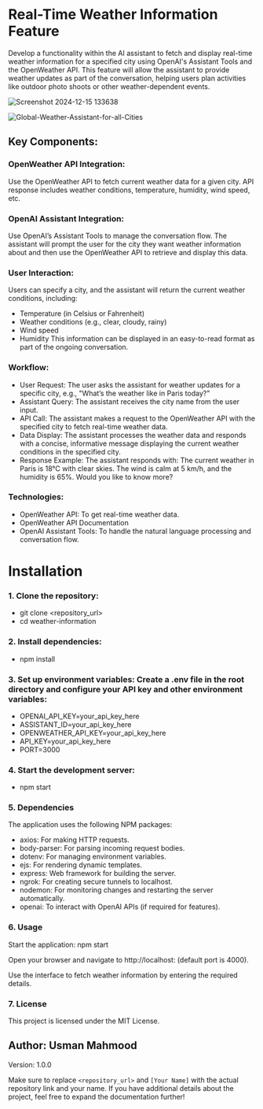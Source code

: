 # Real-Time Weather Information Feature

Develop a functionality within the AI assistant to fetch and display real-time weather information for a specified city using OpenAI's Assistant Tools and the OpenWeather API. This feature will allow the assistant to provide weather updates as part of the conversation, helping users plan activities like outdoor photo shoots or other weather-dependent events.

![Screenshot 2024-12-15 133638](https://github.com/user-attachments/assets/e90c4e2d-8392-41e2-bcef-11527ed27d1f)

![Global-Weather-Assistant-for-all-Cities](https://github.com/user-attachments/assets/3ada92f2-434c-4422-89b7-f4d4336e1d47)



## Key Components:
### OpenWeather API Integration:
Use the OpenWeather API to fetch current weather data for a given city. API response includes weather conditions, temperature, humidity, wind speed, etc.

### OpenAI Assistant Integration:
Use OpenAI’s Assistant Tools to manage the conversation flow. The assistant will prompt the user for the city they want weather information about and then use the OpenWeather API to retrieve and display this data.

### User Interaction:
Users can specify a city, and the assistant will return the current weather conditions, including:
- Temperature (in Celsius or Fahrenheit)
- Weather conditions (e.g., clear, cloudy, rainy)
- Wind speed
- Humidity
This information can be displayed in an easy-to-read format as part of the ongoing conversation.

### Workflow:
- User Request: The user asks the assistant for weather updates for a specific city, e.g., "What’s the weather like in Paris today?"
- Assistant Query: The assistant receives the city name from the user input.
- API Call: The assistant makes a request to the OpenWeather API with the specified city to fetch real-time weather data.
- Data Display: The assistant processes the weather data and responds with a concise, informative message displaying the current weather conditions in the specified city.
- Response Example: The assistant responds with: The current weather in Paris is 18°C with clear skies. The wind is calm at 5 km/h, and the humidity is 65%. Would you like to know more?

### Technologies:
- OpenWeather API: To get real-time weather data.
- OpenWeather API Documentation
- OpenAI Assistant Tools: To handle the natural language processing and conversation flow.

# Installation

### 1. Clone the repository:
- git clone <repository_url>
- cd weather-information

### 2. Install dependencies:
- npm install

### 3. Set up environment variables: Create a .env file in the root directory and configure your API key and other environment variables:
- OPENAI_API_KEY=your_api_key_here
- ASSISTANT_ID=your_api_key_here
- OPENWEATHER_API_KEY=your_api_key_here
- API_KEY=your_api_key_here
- PORT=3000

### 4. Start the development server:
- npm start

### 5. Dependencies
The application uses the following NPM packages:
- axios: For making HTTP requests.
- body-parser: For parsing incoming request bodies.
- dotenv: For managing environment variables.
- ejs: For rendering dynamic templates.
- express: Web framework for building the server.
- ngrok: For creating secure tunnels to localhost.
- nodemon: For monitoring changes and restarting the server automatically.
- openai: To interact with OpenAI APIs (if required for features).

### 6. Usage
Start the application: npm start

Open your browser and navigate to http://localhost:<PORT> (default port is 4000).

Use the interface to fetch weather information by entering the required details.

### 7. License
This project is licensed under the MIT License.


## Author: Usman Mahmood

Version: 1.0.0

Make sure to replace `<repository_url>` and `[Your Name]` with the actual repository link and your name. If you have additional details about the project, feel free to expand the documentation further!
